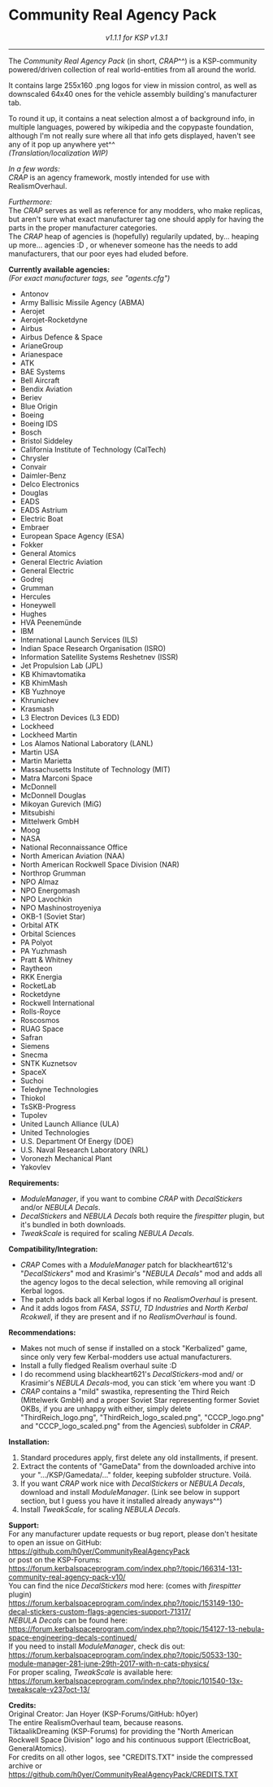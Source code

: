 # Community Real Agency Pack  
_<p style="text-align: center;">v1.1.1 for KSP v1.3.1</p>_  

---

The _Community Real Agency Pack_ (in short, _CRAP_^^) is a KSP-community powered/driven collection of real world-entities from all around the world.

It contains large 255x160 .png logos for view in mission control, as well as downscaled 64x40 ones for the vehicle assembly building's manufacturer tab.

To round it up, it contains a neat selection almost a of background info, in multiple languages, powered by wikipedia and the copypaste foundation, although I'm not really sure where all that info gets displayed, haven't see any of it pop up anywhere yet^^  
_(Translation/localization WIP)_

_In a few words:_  
_CRAP_ is an agency framework, mostly intended for use with RealismOverhaul.

_Furthermore:_  
The _CRAP_ serves as well as reference for any modders, who make replicas, but aren't sure what exact manufacturer tag one should apply for having the parts in the proper manufacturer categories.  
The _CRAP_ heap of agencies is (hopefully) regularily updated, by... heaping up more... agencies :D , or whenever someone has the needs to add manufacturers, that our poor eyes had eluded before.



__Currently available agencies:__  
_(For exact manufacturer tags, see "agents.cfg")_

- Antonov
- Army Ballisic Missile Agency (ABMA)
- Aerojet
- Aerojet-Rocketdyne
- Airbus
- Airbus Defence & Space
- ArianeGroup
- Arianespace
- ATK
- BAE Systems
- Bell Aircraft
- Bendix Aviation
- Beriev
- Blue Origin
- Boeing
- Boeing IDS
- Bosch
- Bristol Siddeley
- California Institute of Technology (CalTech)
- Chrysler
- Convair
- Daimler-Benz
- Delco Electronics
- Douglas
- EADS
- EADS Astrium
- Electric Boat
- Embraer
- European Space Agency (ESA)
- Fokker
- General Atomics
- General Electric Aviation
- General Electric
- Godrej
- Grumman
- Hercules
- Honeywell
- Hughes
- HVA Peenemünde
- IBM
- International Launch Services (ILS)
- Indian Space Research Organisation (ISRO)
- Information Satellite Systems Reshetnev (ISSR)
- Jet Propulsion Lab (JPL)
- KB Khimavtomatika
- KB KhimMash
- KB Yuzhnoye
- Khrunichev
- Krasmash
- L3 Electron Devices (L3 EDD)
- Lockheed
- Lockheed Martin
- Los Alamos National Laboratory (LANL)
- Martin USA
- Martin Marietta
- Massachusetts Institute of Technology (MIT)
- Matra Marconi Space
- McDonnell
- McDonnell Douglas
- Mikoyan Gurevich (MiG)
- Mitsubishi
- Mittelwerk GmbH
- Moog
- NASA
- National Reconnaissance Office
- North American Aviation (NAA)
- North American Rockwell Space Division (NAR)
- Northrop Grumman
- NPO Almaz
- NPO Energomash
- NPO Lavochkin
- NPO Mashinostroyeniya
- OKB-1 (Soviet Star)
- Orbital ATK
- Orbital Sciences
- PA Polyot
- PA Yuzhmash
- Pratt & Whitney
- Raytheon
- RKK Energia
- RocketLab
- Rocketdyne
- Rockwell International
- Rolls-Royce
- Roscosmos
- RUAG Space
- Safran
- Siemens
- Snecma
- SNTK Kuznetsov
- SpaceX
- Suchoi
- Teledyne Technologies
- Thiokol
- TsSKB-Progress
- Tupolev
- United Launch Alliance (ULA)
- United Technologies
- U.S. Department Of Energy (DOE)
- U.S. Naval Research Laboratory (NRL)
- Voronezh Mechanical Plant
- Yakovlev

__Requirements:__  
- _ModuleManager_, if you want to combine _CRAP_ with _DecalStickers_ and/or _NEBULA Decals_.
- _DecalStickers_ and _NEBULA Decals_ both require the _firespitter_ plugin, but it's bundled in both downloads.
- _TweakScale_ is required for scaling _NEBULA Decals_.

__Compatibility/Integration:__  
- _CRAP_ Comes with a _ModuleManager_ patch for blackheart612's "_DecalStickers_" mod and Krasimir's "_NEBULA Decals_" mod and adds all the agency logos to the decal selection, while removing all original Kerbal logos.
- The patch adds back all Kerbal logos if no _RealismOverhaul_ is present.
- And it adds logos from _FASA_, _SSTU_, _TD Industries_ and _North Kerbal Rcokwell_, if they are present and if no _RealismOverhaul_ is found.

__Recommendations:__  
- Makes not much of sense if installed on a stock "Kerbalized" game, since only very few Kerbal-modders use actual manufacturers.  
- Install a fully fledged Realism overhaul suite :D
- I do recommend using blackheart621's _DecalStickers_-mod and/ or Krasimir's _NEBULA Decals_-mod, you can stick 'em where you want :D  
- _CRAP_ contains a "mild" swastika, representing the Third Reich (Mittelwerk GmbH) and a proper Soviet Star representing former Soviet OKBs, if you are unhappy with either, simply delete "ThirdReich_logo.png", "ThirdReich_logo_scaled.png", "CCCP_logo.png" and "CCCP_logo_scaled.png" from the Agencies\ subfolder in _CRAP_.

__Installation:__  
1. Standard procedures apply, first delete any old installments, if present.  
2. Extract the contents of "GameData" from the downloaded archive into your ".../KSP/Gamedata/..." folder, keeping subfolder structure. Voilá.  
3. If you want _CRAP_ work nice with _DecalStickers_ or _NEBULA Decals_, download and install _ModuleManager_. (Link see below in support section, but I guess you have it installed already anyways^^)
4. Install _TweakScale_, for scaling _NEBULA Decals_.

__Support:__  
For any manufacturer update requests or bug report, please don't hesitate to open an issue on GitHub:  
https://github.com/h0yer/CommunityRealAgencyPack  
or post on the KSP-Forums:  
https://forum.kerbalspaceprogram.com/index.php?/topic/166314-131-community-real-agency-pack-v10/  
You can find the nice _DecalStickers_ mod here: (comes with _firespitter_ plugin)  
https://forum.kerbalspaceprogram.com/index.php?/topic/153149-130-decal-stickers-custom-flags-agencies-support-71317/  
_NEBULA Decals_ can be found here:  
https://forum.kerbalspaceprogram.com/index.php?/topic/154127-13-nebula-space-engineering-decals-continued/  
If you need to install _ModuleManager_, check dis out:  
https://forum.kerbalspaceprogram.com/index.php?/topic/50533-130-module-manager-281-june-29th-2017-with-n-cats-physics/  
For proper scaling, _TweakScale_ is available here:  
https://forum.kerbalspaceprogram.com/index.php?/topic/101540-13x-tweakscale-v237oct-13/  


__Credits:__  
Original Creator: Jan Hoyer (KSP-Forums/GitHub: h0yer)  
The entire RealismOverhaul team, because reasons.  
TiktaalikDreaming (KSP-Forums) for providing the "North American Rockwell Space Division" logo and his continuous support (ElectricBoat, GeneralAtomics).  
For credits on all other logos, see "CREDITS.TXT" inside the compressed archive or  
https://github.com/h0yer/CommunityRealAgencyPack/CREDITS.TXT
